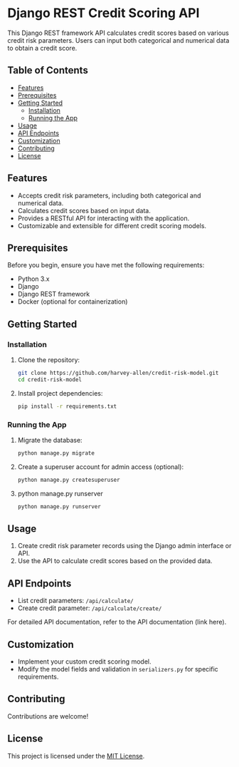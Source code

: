 # Django REST Credit Scoring API

This Django REST framework API calculates credit scores based on various credit risk parameters. Users can input both categorical and numerical data to obtain a credit score.

## Table of Contents

- [Features](#features)
- [Prerequisites](#prerequisites)
- [Getting Started](#getting-started)
  - [Installation](#installation)
  - [Running the App](#running-the-app)
- [Usage](#usage)
- [API Endpoints](#api-endpoints)
- [Customization](#customization)
- [Contributing](#contributing)
- [License](#license)

## Features

- Accepts credit risk parameters, including both categorical and numerical data.
- Calculates credit scores based on input data.
- Provides a RESTful API for interacting with the application.
- Customizable and extensible for different credit scoring models.

## Prerequisites

Before you begin, ensure you have met the following requirements:

- Python 3.x
- Django
- Django REST framework
- Docker (optional for containerization)

## Getting Started

### Installation

1. Clone the repository:

   ```bash
   git clone https://github.com/harvey-allen/credit-risk-model.git
   cd credit-risk-model
   
2. Install project dependencies:
   ```bash
   pip install -r requirements.txt

### Running the App

1. Migrate the database:

   ```bash
   python manage.py migrate

2. Create a superuser account for admin access (optional):
   ```bash
   python manage.py createsuperuser

3. python manage.py runserver
   ```bash
   python manage.py runserver

## Usage

1. Create credit risk parameter records using the Django admin interface or API.
2. Use the API to calculate credit scores based on the provided data.

## API Endpoints

- List credit parameters: `/api/calculate/`
- Create credit parameter: `/api/calculate/create/`

For detailed API documentation, refer to the API documentation (link here).

## Customization

- Implement your custom credit scoring model.
- Modify the model fields and validation in `serializers.py` for specific requirements.

## Contributing

Contributions are welcome!

## License

This project is licensed under the [MIT License](LICENSE).




